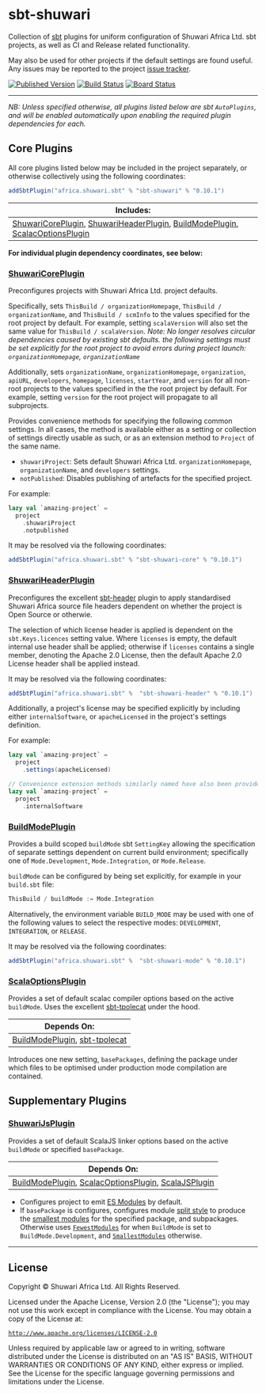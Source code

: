 # sbt-shuwari

Collection of [sbt](https://scala-sbt.org) plugins for uniform configuration of Shuwari Africa Ltd. sbt projects, as well
as CI and Release related functionality.

May also be used for other projects if the default settings are found useful.
Any issues may be reported to the project [issue tracker](https://dev.azure.com/shuwari/sbt-shuwari/_workitems/create/issue).

[![Published Version](https://maven-badges.herokuapp.com/maven-central/africa.shuwari.sbt/sbt-shuwari/badge.svg)](https://maven-badges.herokuapp.com/maven-central/africa.shuwari.sbt/sbt-shuwari/)
[![Build Status](https://github.com/unganisha/sbt-shuwari/actions/workflows/build.yml/badge.svg)](https://github.com/unganisha/sbt-shuwari/actions/workflows/build.yml)
[![Board Status](https://dev.azure.com/shuwari/79d8b623-e785-4397-8c14-0a0b3645f461/eaa58a91-e40a-46a5-b8f7-cfa30dbece27/_apis/work/boardbadge/bc91e17a-5d52-4d3a-aec3-e9a2678b1a10?columnOptions=1)](https://dev.azure.com/shuwari/79d8b623-e785-4397-8c14-0a0b3645f461/_boards/board/t/eaa58a91-e40a-46a5-b8f7-cfa30dbece27/Microsoft.RequirementCategory/)
__________________________________

_NB: Unless specified otherwise, all plugins listed below are sbt `AutoPlugins`, and will be enabled automatically upon enabling the required plugin dependencies for each._

## Core Plugins

All core plugins listed below may be included in the project separately, or otherwise collectively using the following coordinates:

```scala
addSbtPlugin("africa.shuwari.sbt" % "sbt-shuwari" % "0.10.1")
```

|Includes:                                                                                                                                                             |
| -------------------------------------------------------------------------------------------------------------------------------------------------------------------- |
|[ShuwariCorePlugin](#shuwaricoreplugin), [ShuwariHeaderPlugin](#shuwariheaderplugin), [BuildModePlugin](#buildmodeplugin), [ScalacOptionsPlugin](#scalacoptionsplugin)|

**For individual plugin dependency coordinates, see below:**

### [ShuwariCorePlugin](modules/core/src/main/scala/africa/shuwari/sbt/plugin.scala)

Preconfigures projects with Shuwari Africa Ltd. project defaults.
  
Specifically, sets `ThisBuild / organizationHomepage`, `ThisBuild / organizationName`, and `ThisBuild / scmInfo` to the values specified for the root
project by default. For example, setting `scalaVersion` will also set the same value for `ThisBuild / scalaVersion`. _Note: No longer resolves circular dependencies caused by existing sbt defaults. the following settings must be set explicitly for the root project to avoid errors during project launch: `organizationHomepage`, `organizationName`_

Additionally, sets `organizationName`, `organizationHomepage`, `organization`, `apiURL`, `developers`, `homepage`, `licenses`, `startYear`, and `version`
for all non-root projects to the values specified in the the root project by default. For example, setting `version` for the root project will propagate
to all subprojects.

Provides convenience methods for specifying the following common settings. In all cases, the method is available either as a setting or collection of settings
directly usable as such, or as an extension method to `Project` of the same name.

- `shuwariProject`: Sets default Shuwari Africa Ltd. `organizationHomepage`, `organizationName`, and `developers` settings.
- `notPublished`: Disables publishing of artefacts for the specified project.

For example:

```scala
lazy val `amazing-project` =
  project
    .shuwariProject
    .notpublished
```

It may be resolved via the following coordinates:

```scala
addSbtPlugin("africa.shuwari.sbt" % "sbt-shuwari-core" % "0.10.1")
```

### [ShuwariHeaderPlugin](modules/header/src/main/scala/africa/shuwari/sbt/plugin.scala)

Preconfigures the excellent [sbt-header](https://github.com/sbt/sbt-header) plugin to apply standardised
Shuwari Africa source file headers dependent on whether the project is Open Source or otherwie.

The selection of which license header is applied is dependent on the `sbt.Keys.licences` setting value. Where
`licenses` is empty, the default internal use header shall be applied; otherwise if `licenses` contains a single
member, denoting the Apache 2.0 License, then the default Apache 2.0 License header shall be applied instead.

It may be resolved via the following coordinates:

```scala
addSbtPlugin("africa.shuwari.sbt" %  "sbt-shuwari-header" % "0.10.1")
```

Additionally, a project's license may be specified explicitly by including either `internalSoftware`, or `apacheLicensed`
in the project's settings definition.

For example:

```scala
lazy val `amazing-project` =
  project
    .settings(apacheLicensed)

// Convenience extension methods similarly named have also been provided to allow the same with less boilerplate code.
lazy val `amazing-project` =
  project
    .internalSoftware
```

### [BuildModePlugin](modules/mode/src/main/scala/africa/shuwari/sbt/plugin.scala)

Provides a build scoped `buildMode` sbt `SettingKey` allowing the specification of separate settings dependent on
current build environment; specifically one of `Mode.Development`, `Mode.Integration`, or `Mode.Release`.

`buildMode` can be configured by being set explicitly, for example in your `build.sbt` file:

```scala
ThisBuild / buildMode := Mode.Integration
```

Alternatively, the environment variable `BUILD_MODE` may be used with one of the following values to select the respective
modes: `DEVELOPMENT`, `INTEGRATION`, or `RELEASE`.

It may be resolved via the following coordinates:

```scala
addSbtPlugin("africa.shuwari.sbt" %  "sbt-shuwari-mode" % "0.10.1")
```

### [ScalaOptionsPlugin](modules/scalac/src/main/scala/africa/shuwari/sbt/plugin.scala)

Provides a set of default scalac compiler options based on the active  `buildMode`. Uses the excellent [sbt-tpolecat](https://github.com/typelevel/sbt-tpolecat)
under the hood.

|Depends On:                                                                                   |
| -------------------------------------------------------------------------------------------- |
|[BuildModePlugin](#buildmodeplugin), [sbt-tpolecat](https://github.com/typelevel/sbt-tpolecat)|

Introduces one new setting, `basePackages`, defining the package under which files to be optimised under production mode compilation are contained.

## Supplementary Plugins

### [ShuwariJsPlugin](modules/js/src/main/scala/africa/shuwari/plugin.scala)

Provides a set of default ScalaJS linker options based on the active  `buildMode` or specified `basePackage`.

|Depends On:                                                                                                                   |
| ---------------------------------------------------------------------------------------------------------------------------- |
| [BuildModePlugin](#buildmodeplugin), [ScalacOptionsPlugin](#scalacoptionsplugin), [ScalaJSPlugin](https://www.scala-js.org/) |

- Configures project to emit [ES Modules](https://www.scala-js.org/doc/project/module.html) by default.
- If `basePackage` is configures, configures module [split style](https://www.scala-js.org/api/scalajs-linker-interface-js/latest/org/scalajs/linker/interface/ModuleSplitStyle$.html)
  to produce the [smallest modules](https://www.scala-js.org/api/scalajs-linker-interface-js/latest/org/scalajs/linker/interface/ModuleSplitStyle$$SmallModulesFor.html)
  for the specified package, and subpackages. Otherwise uses [`FewestModules`](https://www.scala-js.org/api/scalajs-linker-interface-js/latest/org/scalajs/linker/interface/ModuleSplitStyle$$FewestModules$.html) for when `BuildMode` is set to `BuildMode.Development`, and [`SmallestModules`](https://www.scala-js.org/api/scalajs-linker-interface-js/latest/org/scalajs/linker/interface/ModuleSplitStyle$$SmallestModules$.html) otherwise.

__________________________________

## License

Copyright © Shuwari Africa Ltd. All Rights Reserved.

Licensed under the Apache License, Version 2.0 (the "License");
you may not use this work except in compliance with the License.
You may obtain a copy of the License at:

  [`http://www.apache.org/licenses/LICENSE-2.0`](https://www.apache.org/licenses/LICENSE-2.0)

Unless required by applicable law or agreed to in writing, software
distributed under the License is distributed on an "AS IS" BASIS,
WITHOUT WARRANTIES OR CONDITIONS OF ANY KIND, either express or implied.
See the License for the specific language governing permissions and
limitations under the License.
